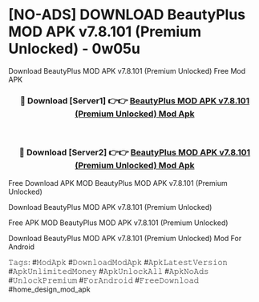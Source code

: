 # [NO-ADS] DOWNLOAD BeautyPlus MOD APK v7.8.101 (Premium Unlocked) - 0w05u
Download BeautyPlus MOD APK v7.8.101 (Premium Unlocked) Free Mod APK

<div align="center">
<h3>🔴 Download [Server1] 👉👉 <a href="https://apk-comot.site?title=BeautyPlus_MOD_APK_v7.8.101_(Premium_Unlocked)">BeautyPlus MOD APK v7.8.101 (Premium Unlocked) Mod Apk</a></h3><br>

<h3>🔴 Download [Server2] 👉👉 <a href="https://apk-comot.site?title=BeautyPlus_MOD_APK_v7.8.101_(Premium_Unlocked)">BeautyPlus MOD APK v7.8.101 (Premium Unlocked) Mod Apk</a></h3>
</div>


Free Download APK MOD BeautyPlus MOD APK v7.8.101 (Premium Unlocked)

Download BeautyPlus MOD APK v7.8.101 (Premium Unlocked) 

Free APK MOD BeautyPlus MOD APK v7.8.101 (Premium Unlocked) 

Download BeautyPlus MOD APK v7.8.101 (Premium Unlocked) Mod For Android

𝚃𝚊𝚐𝚜: #𝙼𝚘𝚍𝙰𝚙𝚔 #𝙳𝚘𝚠𝚗𝚕𝚘𝚊𝚍𝙼𝚘𝚍𝙰𝚙𝚔 #𝙰𝚙𝚔𝙻𝚊𝚝𝚎𝚜𝚝𝚅𝚎𝚛𝚜𝚒𝚘𝚗 #𝙰𝚙𝚔𝚄𝚗𝚕𝚒𝚖𝚒𝚝𝚎𝚍𝙼𝚘𝚗𝚎𝚢 #𝙰𝚙𝚔𝚄𝚗𝚕𝚘𝚌𝚔𝙰𝚕𝚕 #𝙰𝚙𝚔𝙽𝚘𝙰𝚍𝚜 #𝚄𝚗𝚕𝚘𝚌𝚔𝙿𝚛𝚎𝚖𝚒𝚞𝚖 #𝙵𝚘𝚛𝙰𝚗𝚍𝚛𝚘𝚒𝚍 #𝙵𝚛𝚎𝚎𝙳𝚘𝚠𝚗𝚕𝚘𝚊𝚍 #home_design_mod_apk
